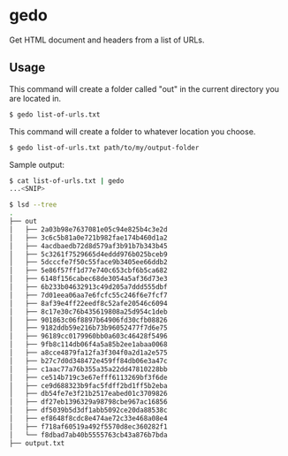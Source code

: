 # gedo
Get HTML document and headers from a list of URLs.

## Usage

This command will create a folder called "out" in the current directory you are located in.
```bash
$ gedo list-of-urls.txt
```

This command will create a folder to whatever location you choose.
```bash
$ gedo list-of-urls.txt path/to/my/output-folder
```

Sample output:
```bash
$ cat list-of-urls.txt | gedo
...<SNIP>

$ lsd --tree
.
├── out
│   ├── 2a03b98e7637081e05c94e825b4c3e2d
│   ├── 3c6c5b81a0e721b982fae174b460d1a2
│   ├── 4acdbaedb72d8d579af3b91b7b343b45
│   ├── 5c3261f7529665d4eddd976b025bceb9
│   ├── 5dcccfe7f50c55face9b3405ee66ddb2
│   ├── 5e86f57ff1d77e740c653cbf6b5ca682
│   ├── 6148f156cabec68de3054a5af36d73e3
│   ├── 6b233b04632913c49d205a7ddd555dbf
│   ├── 7d01eea06aa7e6fcfc55c246f6e7fcf7
│   ├── 8af39e4ff22eedf8c52afe20546c6094
│   ├── 8c17e30c76b435619808a25d954c1deb
│   ├── 901863c06f8897b64906fd30cfb08826
│   ├── 9182ddb59e216b73b96052477f7d6e75
│   ├── 96189cc0179960bb0a603c46428f5496
│   ├── 9fb8c114db06f4a5a85b2ee1abaa0068
│   ├── a8cce4879fa12fa3f304f0a2d1a2e575
│   ├── b27c7d0d348472e459ff84db06e3a47c
│   ├── c1aac77a76b355a35a22dd47810228bb
│   ├── ce514b719c3e67efff6113269bf3f6de
│   ├── ce9d688323b9fac5fdff2bd1ff5b2eba
│   ├── db54fe7e3f21b2517eabed01c3709826
│   ├── df27eb1396329a98798cbe967ac16856
│   ├── df5039b5d3df1abb5092ce20da88538c
│   ├── ef8648f8cdc8e474ae72c33e468a08e4
│   ├── f718af60519a492f5570d8ec360282f1
│   └── f8dbad7ab40b5555763cb43a876b7bda
├── output.txt

```
